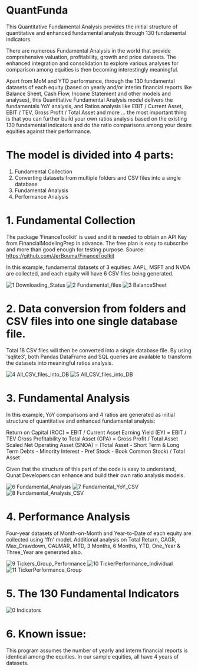 # QuantFunda
This Quantitative Fundamental Analysis provides the initial structure of quantitative and enhanced fundamental analysis through 130 fundamental indicators.

There are numerous Fundamental Analysis in the world that provide comprehensive valuation, profitability, growth and price datasets. The enhanced integration and consolidation to explore various analyses for comparison among equities is then becoming interestingly meaningful.

Apart from MoM and YTD performance, through the 130 fundamental datasets of each equity (based on yearly and/or interim financial reports like Balance Sheet, Cash Flow, Income Statement and other models and analyses), this Quantitative Fundamental Analysis model delivers the fundamentals YoY analysis, and Ratios analysis like EBIT / Current Asset, EBIT / TEV, Gross Profit / Total Asset and more ... the most important thing is that you can further build your own ratios analysis based on the existing 130 fundamental indicators and do the ratio comparisons among your desire equities against their performance.

# The model is divided into 4 parts:

1. Fundamental Collection
2. Converting datasets from multiple folders and CSV files into a single database
3. Fundamental Analysis
4. Performance Analysis


# 1. Fundamental Collection

The package 'FinanceToolkit' is used and it is needed to obtain an API Key from FinancialModelingPrep in advance. The free plan is easy to subscribe and more than good enough for testing purpose. Source: https://github.com/JerBouma/FinanceToolkit

In this example, fundamental datasets of 3 equities: AAPL, MSFT and NVDA are collected, and each equity will have 6 CSV files being generated. 

![1 Downloading_Status](https://github.com/Ivan-Law/QuantFunda/assets/47113978/94ec5365-1f1e-4c95-8ade-f08feb20a196)
![2 Fundamental_files](https://github.com/Ivan-Law/QuantFunda/assets/47113978/987f8bda-35d8-4afa-a288-b38f15044d78)
![3 BalanceSheet](https://github.com/Ivan-Law/QuantFunda/assets/47113978/5ab6f754-da10-4820-b98f-786087fff0ad)

# 2. Data conversion from folders and CSV files into one single database file.

Total 18 CSV files will then be converted into a single database file. By using 'sqlite3', both Pandas DataFrame and SQL queries are available to transform the datasets into meaningful ratios analysis.

![4 All_CSV_files_into_DB](https://github.com/Ivan-Law/QuantFunda/assets/47113978/d08a27a1-a853-4346-b502-71df5d78f003)
![5 All_CSV_files_into_DB](https://github.com/Ivan-Law/QuantFunda/assets/47113978/4602b464-15e3-4452-9f0a-560b4f1dfc14)

# 3. Fundamental Analysis

In this example, YoY comparisons and 4 ratios are generated as initial structure of quantitative and enhanced fundamental analysis:

Return on Capital (ROC) = EBIT / Current Asset
Earning Yield (EY) = EBIT / TEV
Gross Profitability to Total Asset (GPA) = Gross Profit / Total Asset
Scaled Net Operating Asset (SNOA) = (Total Asset - Short Term & Long Term Debts - Minority Interest - Pref Stock - Book Common Stock) / Total Asset

Given that the structure of this part of the code is easy to understand, Qunat Developers can enhance and build their own ratio analysis models.

![6 Fundamental_Analysis](https://github.com/Ivan-Law/QuantFunda/assets/47113978/325742be-44db-48fb-b056-665b0e9f3b95)
![7 Fundamental_YoY_CSV](https://github.com/Ivan-Law/QuantFunda/assets/47113978/d841697d-9185-4b24-afdb-7a9faffe0806)
![8 Fundamental_Analysis_CSV](https://github.com/Ivan-Law/QuantFunda/assets/47113978/b94ee4f6-ea13-4eec-90ef-006bd8dd45b6)

# 4. Performance Analysis

Four-year datasets of Month-on-Month and Year-to-Date of each equity are collected using 'ffn' model. Additional analysis on Total Return, CAGR, Max_Drawdown, CALMAR, MTD, 3 Months, 6 Months, YTD, One_Year & Three_Year are generated also.

![9 Tickers_Group_Performance](https://github.com/Ivan-Law/QuantFunda/assets/47113978/a89ce9dc-9f89-4427-beeb-07e4d3141520)
![10 TickerPerformance_Individual](https://github.com/Ivan-Law/QuantFunda/assets/47113978/f3fd6b74-7738-4190-9aae-bd0e0117c35b)
![11 TickerPerformance_Group](https://github.com/Ivan-Law/QuantFunda/assets/47113978/40ea0abd-42b0-4329-9207-63c1fbf3552b)

# 5. The 130 Fundamental Indicators

![0 Indicators](https://github.com/Ivan-Law/QuantFunda/assets/47113978/63782bee-6f5e-418b-abd3-b76a69516b4a)

# 6. Known issue:

This program assumes the number of yearly and interm financial reports is identical among the equities. In our sample equities, all have 4 years of datasets.
